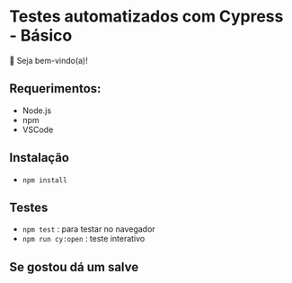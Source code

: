 # Testes automatizados com Cypress - Básico

👋 Seja bem-vindo(a)!

## Requerimentos:
- Node.js
- npm
- VSCode

## Instalação
- `npm install`

## Testes
- `npm test` : para testar no navegador
- `npm run cy:open` : teste interativo

## Se gostou dá um salve
